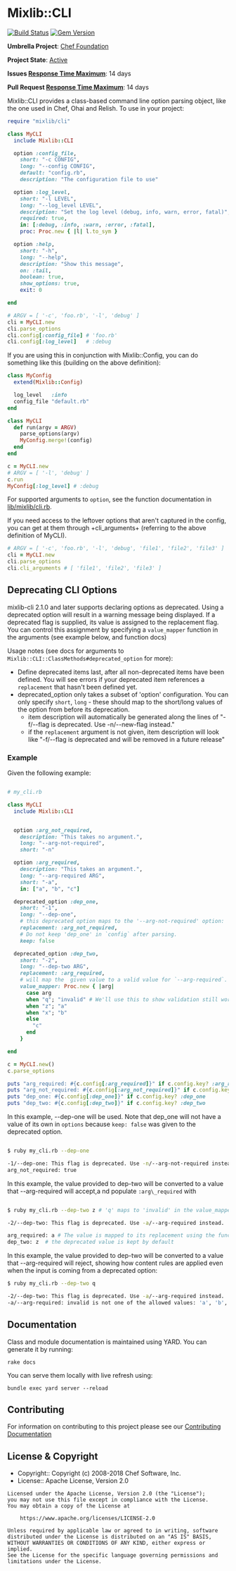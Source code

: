 # Mixlib::CLI

[![Build Status](https://badge.buildkite.com/5b595abc5c79a69fa4da5aeb14efd8e9104ec3a4ca53fc904a.svg?branch=master)](https://buildkite.com/chef-oss/chef-mixlib-cli-master-verify)
[![Gem Version](https://badge.fury.io/rb/mixlib-cli.svg)](https://badge.fury.io/rb/mixlib-cli)

**Umbrella Project**: [Chef Foundation](https://github.com/chef/chef-oss-practices/blob/master/projects/chef-foundation.md)

**Project State**: [Active](https://github.com/chef/chef-oss-practices/blob/master/repo-management/repo-states.md#active)

**Issues [Response Time Maximum](https://github.com/chef/chef-oss-practices/blob/master/repo-management/repo-states.md)**: 14 days

**Pull Request [Response Time Maximum](https://github.com/chef/chef-oss-practices/blob/master/repo-management/repo-states.md)**: 14 days

Mixlib::CLI provides a class-based command line option parsing object, like the one used in Chef, Ohai and Relish. To use in your project:

```ruby
require "mixlib/cli"

class MyCLI
  include Mixlib::CLI

  option :config_file,
    short: "-c CONFIG",
    long: "--config CONFIG",
    default: "config.rb",
    description: "The configuration file to use"

  option :log_level,
    short: "-l LEVEL",
    long: "--log_level LEVEL",
    description: "Set the log level (debug, info, warn, error, fatal)",
    required: true,
    in: [:debug, :info, :warn, :error, :fatal],
    proc: Proc.new { |l| l.to_sym }

  option :help,
    short: "-h",
    long: "--help",
    description: "Show this message",
    on: :tail,
    boolean: true,
    show_options: true,
    exit: 0

end

# ARGV = [ '-c', 'foo.rb', '-l', 'debug' ]
cli = MyCLI.new
cli.parse_options
cli.config[:config_file] # 'foo.rb'
cli.config[:log_level]   # :debug
```

If you are using this in conjunction with Mixlib::Config, you can do something like this (building on the above definition):

```ruby
class MyConfig
  extend(Mixlib::Config)

  log_level   :info
  config_file "default.rb"
end

class MyCLI
  def run(argv = ARGV)
    parse_options(argv)
    MyConfig.merge!(config)
  end
end

c = MyCLI.new
# ARGV = [ '-l', 'debug' ]
c.run
MyConfig[:log_level] # :debug
```

For supported arguments to `option`, see the function documentation in [lib/mixlib/cli.rb](lib/mixlib/cli.rb).


If you need access to the leftover options that aren't captured in the config, you can get at them through +cli_arguments+ (referring to the above definition of MyCLI).

```ruby
# ARGV = [ '-c', 'foo.rb', '-l', 'debug', 'file1', 'file2', 'file3' ]
cli = MyCLI.new
cli.parse_options
cli.cli_arguments # [ 'file1', 'file2', 'file3' ]
```

## Deprecating CLI Options

mixlib-cli 2.1.0 and later supports declaring options as deprecated.  Using a deprecated option
will result in a warning message being displayed.  If a deprecated flag is supplied,
its value is assigned to the replacement flag.  You can control this assignment by specifying a
`value_mapper` function in the arguments (see example below, and function docs)


Usage notes (see docs for arguments to `Mixlib::CLI::ClassMethods#deprecated_option` for more):

 * Define deprecated items last, after all non-deprecated items have been defined.
 You will see errors if your deprecated item references a `replacement` that hasn't been defined yet.
 * deprecated\_option only takes a subset of 'option' configuration.  You can only specify `short`, `long` - these should
   map to the short/long values of the option from before its deprecation.
   * item description will automatically be generated along the lines of "-f/--flag is deprecated. Use -n/--new-flag instead."
   * if the `replacement` argument is not given, item description will look like "-f/--flag is deprecated and will be removed in a future release"

### Example

Given the following example:

```ruby

# my_cli.rb

class MyCLI
  include Mixlib::CLI


  option :arg_not_required,
    description: "This takes no argument.",
    long: "--arg-not-required",
    short: "-n"

  option :arg_required,
    description: "This takes an argument.",
    long: "--arg-required ARG",
    short: "-a",
    in: ["a", "b", "c"]

  deprecated_option :dep_one,
    short: "-1",
    long: "--dep-one",
    # this deprecated option maps to the '--arg-not-required' option:
    replacement: :arg_not_required,
    # Do not keep 'dep_one' in `config` after parsing.
    keep: false

  deprecated_option :dep_two,
    short: "-2",
    long: "--dep-two ARG",
    replacement: :arg_required,
    # will map the  given value to a valid value for `--arg-required`.
    value_mapper: Proc.new { |arg|
      case arg
      when "q"; "invalid" # We'll use this to show validation still works
      when "z"; "a"
      when "x"; "b"
      else
        "c"
      end
    }

end

c = MyCLI.new()
c.parse_options

puts "arg_required: #{c.config[:arg_required]}" if c.config.key? :arg_required
puts "arg_not_required: #{c.config[:arg_not_required]}" if c.config.key? :arg_not_required
puts "dep_one: #{c.config[:dep_one]}" if c.config.key? :dep_one
puts "dep_two: #{c.config[:dep_two]}" if c.config.key? :dep_two

```

In this example, --dep-one will be used.  Note that dep_one will not have a value of its own in
`options` because `keep: false` was given to the deprecated option.

```bash

$ ruby my_cli.rb --dep-one

-1/--dep-one: This flag is deprecated. Use -n/--arg-not-required instead
arg_not_required: true

```

In this example, the value provided to dep-two will be converted to a value
that --arg-required will accept,a nd populate `:arg\_required` with

```bash

$ ruby my_cli.rb --dep-two z # 'q' maps to 'invalid' in the value_mapper proc above

-2/--dep-two: This flag is deprecated. Use -a/--arg-required instead.

arg_required: a # The value is mapped to its replacement using the function provided.
dep_two: z  # the deprecated value is kept by default
```

In this example, the value provided to dep-two will be converted to a value
that --arg-required will reject, showing how content rules are applied even when
the input is coming from a deprecated option:

```bash
$ ruby my_cli.rb --dep-two q

-2/--dep-two: This flag is deprecated. Use -a/--arg-required instead.
-a/--arg-required: invalid is not one of the allowed values: 'a', 'b', or 'c'

```
## Documentation

Class and module documentation is maintained using YARD. You can generate it by running:

```
rake docs
```

You can serve them locally with live refresh using:

```
bundle exec yard server --reload
```

## Contributing

For information on contributing to this project please see our [Contributing Documentation](https://github.com/chef/chef/blob/master/CONTRIBUTING.md)

## License & Copyright

- Copyright:: Copyright (c) 2008-2018 Chef Software, Inc.
- License:: Apache License, Version 2.0

```text
Licensed under the Apache License, Version 2.0 (the "License");
you may not use this file except in compliance with the License.
You may obtain a copy of the License at

    https://www.apache.org/licenses/LICENSE-2.0

Unless required by applicable law or agreed to in writing, software
distributed under the License is distributed on an "AS IS" BASIS,
WITHOUT WARRANTIES OR CONDITIONS OF ANY KIND, either express or implied.
See the License for the specific language governing permissions and
limitations under the License.
```
